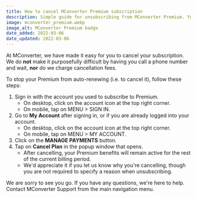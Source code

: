 ```yaml
---
title: How to cancel MConverter Premium subscription
description: Simple guide for unsubscribing from MConverter Premium. You'll learn how to stop your Premium from automatically renewing.
image: mconverter_premium.webp
image_alt: MConverter Premium badge
date_added: 2022-03-06
date_updated: 2022-03-06
---
```


At MConverter, we have made it easy for you to cancel your subscription. We do **not** make it purposefully difficult by having you call a phone number and wait, **nor** do we charge cancellation fees.

To stop your Premium from auto-renewing (i.e. to cancel it), follow these steps:
1. Sign in with the account you used to subscribe to Premium.
    - On desktop, click on the account icon at the top right corner.
    - On mobile, tap on MENU > SIGN IN.
2. Go to **My Account** after signing in, or if you are already logged into your account.
    - On desktop, click on the account icon at the top right corner.
    - On mobile, tap on MENU > MY ACCOUNT.
3. Click on the **MANAGE PAYMENTS** button.
4. Tap on **Cancel Plan** in the popup window that opens.
    - After cancelling, your Premium benefits will remain active for the rest of the current billing period.
    - We'd appreciate it if you let us know why you're cancelling, though you are not required to specify a reason when unsubscribing.

We are sorry to see you go. If you have any questions, we're here to help. Contact MConverter Support from the main navigation menu.